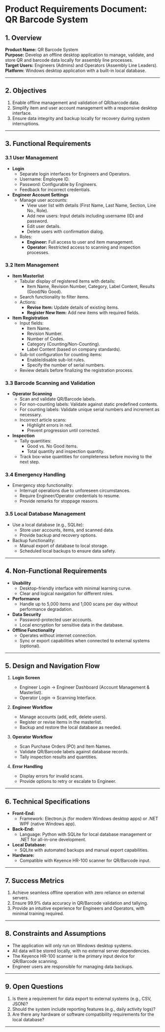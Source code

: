 # Product Requirements Document: QR Barcode System

## 1. Overview

**Product Name:** QR Barcode System  
**Purpose:** Develop an offline desktop application to manage, validate, and store QR and barcode data locally for assembly line processes.  
**Target Users:** Engineers (Admins) and Operators (Assembly Line Leaders).  
**Platform:** Windows desktop application with a built-in local database.  

---

## 2. Objectives

1. Enable offline management and validation of QR/barcode data.  
2. Simplify item and user account management with a responsive desktop interface.  
3. Ensure data integrity and backup locally for recovery during system interruptions.

---

## 3. Functional Requirements

### 3.1 User Management
- **Login**
  - Separate login interfaces for Engineers and Operators.
  - Username: Employee ID.
  - Password: Configurable by Engineers.
  - Feedback for incorrect credentials.
- **Engineer Account Settings**
  - Manage user accounts:
    - View user list with details (First Name, Last Name, Section, Line No., Role).
    - Add new users: Input details including username (ID) and password.
    - Edit user details.
    - Delete users with confirmation dialog.
  - Roles:
    - **Engineer:** Full access to user and item management.
    - **Operator:** Restricted access to scanning and inspection processes.

### 3.2 Item Management
- **Item Masterlist**
  - Tabular display of registered items with details:
    - Item Name, Revision Number, Category, Label Content, Results (Good/No Good).
  - Search functionality to filter items.
  - Actions:
    - **Revise Item:** Update details of existing items.
    - **Register New Item:** Add new items with required fields.
- **Item Registration**
  - Input fields:
    - Item Name.
    - Revision Number.
    - Number of Codes.
    - Category (Counting/Non-Counting).
    - Label Content (based on company standards).
  - Sub-lot configuration for counting items:
    - Enable/disable sub-lot rules.
    - Specify the number of serial numbers.
  - Review details before finalizing the registration process.

### 3.3 Barcode Scanning and Validation
- **Operator Scanning**
  - Scan and validate QR/Barcode labels.
  - For non-counting labels: Validate against static predefined contents.
  - For counting labels: Validate unique serial numbers and increment as necessary.
  - Incorrect article scans:
    - Highlight errors in red.
    - Prevent progression until corrected.
- **Inspection**
  - Tally quantities:
    - Good vs. No Good items.
    - Total quantity and inspection quantity.
  - Track box-wise quantities for completeness before moving to the next step.

### 3.4 Emergency Handling
- Emergency stop functionality:
  - Interrupt operations due to unforeseen circumstances.
  - Require Engineer/Operator credentials to resume.
  - Provide remarks for stoppage reasons.

### 3.5 Local Database Management
- Use a local database (e.g., SQLite):
  - Store user accounts, items, and scanned data.
  - Provide backup and recovery options.
- Backup functionality:
  - Manual export of database to local storage.
  - Scheduled local backups to ensure data safety.

---

## 4. Non-Functional Requirements

- **Usability**
  - Desktop-friendly interface with minimal learning curve.
  - Clear and logical navigation for different roles.
- **Performance**
  - Handle up to 5,000 items and 1,000 scans per day without performance degradation.
- **Data Security**
  - Password-protected user accounts.
  - Local encryption for sensitive data in the database.
- **Offline Functionality**
  - Operates without internet connection.
  - Sync or export capabilities when connected to external systems (optional).

---

## 5. Design and Navigation Flow

1. **Login Screen**  
   - Engineer Login → Engineer Dashboard (Account Management & Masterlist).  
   - Operator Login → Scanning Interface.  

2. **Engineer Workflow**  
   - Manage accounts (add, edit, delete users).  
   - Register or revise items in the masterlist.  
   - Backup and restore the local database as needed.  

3. **Operator Workflow**  
   - Scan Purchase Orders (PO) and Item Names.  
   - Validate QR/Barcode labels against database records.  
   - Tally inspection results and quantities.  

4. **Error Handling**  
   - Display errors for invalid scans.  
   - Provide options to retry or escalate to Engineer.  

---

## 6. Technical Specifications

- **Front-End:**  
  - Framework: Electron.js (for modern Windows desktop apps) or .NET WPF (native Windows app).
- **Back-End:**  
  - Language: Python with SQLite for local database management or .NET for all-in-one development.
- **Local Database:**  
  - SQLite with automated backups and manual export capabilities.
- **Hardware:**  
  - Compatible with Keyence HR-100 scanner for QR/Barcode input.  

---

## 7. Success Metrics

1. Achieve seamless offline operation with zero reliance on external servers.  
2. Ensure 99.9% data accuracy in QR/Barcode validation and tallying.  
3. Provide an intuitive experience for Engineers and Operators, with minimal training required.

---

## 8. Constraints and Assumptions

- The application will only run on Windows desktop systems.
- All data will be stored locally, with no external server dependencies.
- The Keyence HR-100 scanner is the primary input device for QR/Barcode scanning.
- Engineer users are responsible for managing data backups.

---

## 9. Open Questions

1. Is there a requirement for data export to external systems (e.g., CSV, JSON)?  
2. Should the system include reporting features (e.g., daily activity logs)?  
3. Are there any hardware or software compatibility requirements for the local database?  

---